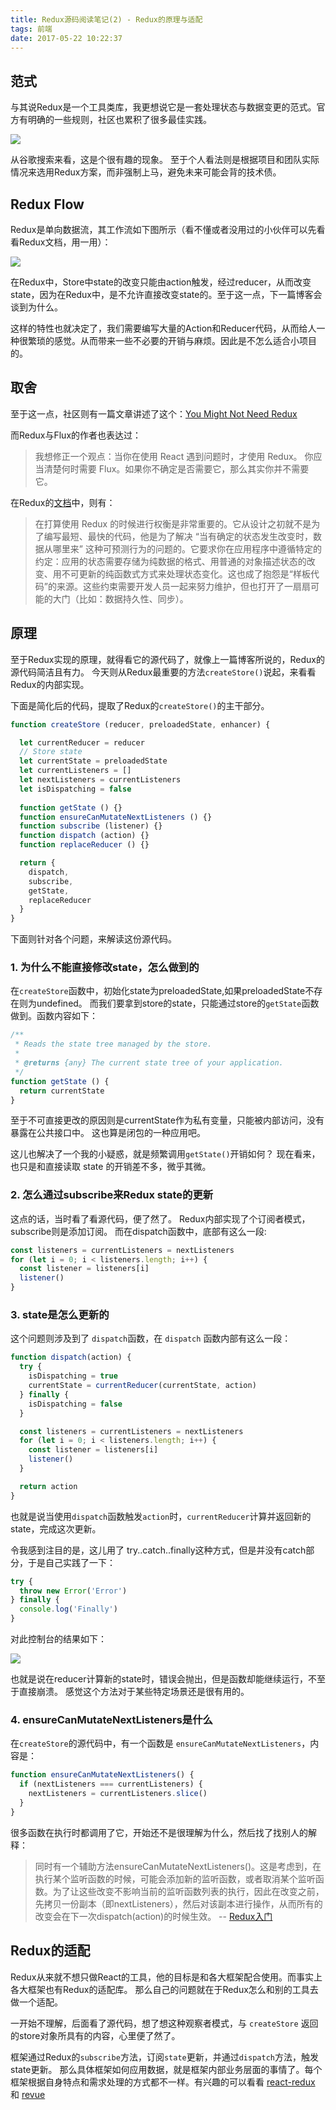 ```yaml
---
title: Redux源码阅读笔记(2) - Redux的原理与适配
tags: 前端
date: 2017-05-22 10:22:37
---
```


<!--**QAQ,咩咩同学今天生病了……很难受，没有动力写下去了，本系列暂时停更，恢复时间待定**-->
<!-- 嗯，咩咩同学今天退烧了，很开心，继续更新 -->
## 范式

与其说Redux是一个工具类库，我更想说它是一套处理状态与数据变更的范式。官方有明确的一些规则，社区也累积了很多最佳实践。

![](http://7xoxxe.com1.z0.glb.clouddn.com/2017-05-23-020320.jpg)

从谷歌搜索来看，这是个很有趣的现象。
至于个人看法则是根据项目和团队实际情况来选用Redux方案，而非强制上马，避免未来可能会背的技术债。

## Redux Flow

Redux是单向数据流，其工作流如下图所示（看不懂或者没用过的小伙伴可以先看看Redux文档，用一用）：

![](http://7xoxxe.com1.z0.glb.clouddn.com/2017-05-23-015959.jpg)

在Redux中，Store中state的改变只能由action触发，经过reducer，从而改变state，因为在Redux中，是不允许直接改变state的。至于这一点，下一篇博客会谈到为什么。

这样的特性也就决定了，我们需要编写大量的Action和Reducer代码，从而给人一种很繁琐的感觉。从而带来一些不必要的开销与麻烦。因此是不怎么适合小项目的。

## 取舍

至于这一点，社区则有一篇文章讲述了这个：[You Might Not Need Redux](https://medium.com/@dan_abramov/you-might-not-need-redux-be46360cf367)

而Redux与Flux的作者也表达过：
> 我想修正一个观点：当你在使用 React 遇到问题时，才使用 Redux。
> 你应当清楚何时需要 Flux。如果你不确定是否需要它，那么其实你并不需要它。

在Redux的[文档](http://cn.redux.js.org/docs/faq/General.html)中，则有：

> 在打算使用 Redux 的时候进行权衡是非常重要的。它从设计之初就不是为了编写最短、最快的代码，他是为了解决 “当有确定的状态发生改变时，数据从哪里来” 这种可预测行为的问题的。它要求你在应用程序中遵循特定的约定：应用的状态需要存储为纯数据的格式、用普通的对象描述状态的改变、用不可更新的纯函数式方式来处理状态变化。这也成了抱怨是“样板代码”的来源。这些约束需要开发人员一起来努力维护，但也打开了一扇扇可能的大门（比如：数据持久性、同步）。

## 原理

至于Redux实现的原理，就得看它的源代码了，就像上一篇博客所说的，Redux的源代码简洁且有力。
今天则从Redux最重要的方法`createStore()`说起，来看看Redux的内部实现。

下面是简化后的代码，提取了Redux的`createStore()`的主干部分。

```javascript
function createStore (reducer, preloadedState, enhancer) {

  let currentReducer = reducer
  // Store state
  let currentState = preloadedState
  let currentListeners = []
  let nextListeners = currentListeners
  let isDispatching = false
  
  function getState () {}
  function ensureCanMutateNextListeners () {}
  function subscribe (listener) {}
  function dispatch (action) {}
  function replaceReducer () {}

  return {
    dispatch,
    subscribe,
    getState,
    replaceReducer
  }
}
```

下面则针对各个问题，来解读这份源代码。

### 1. 为什么不能直接修改state，怎么做到的

在`createStore`函数中，初始化state为preloadedState,如果preloadedState不存在则为undefined。
而我们要拿到store的state，只能通过store的`getState`函数做到。函数内容如下：

```javascript
/**
 * Reads the state tree managed by the store.
 *
 * @returns {any} The current state tree of your application.
 */
function getState () {
  return currentState
}
```

至于不可直接更改的原因则是currentState作为私有变量，只能被内部访问，没有暴露在公共接口中。
这也算是闭包的一种应用吧。

这儿也解决了一个我的小疑惑，就是频繁调用`getState()`开销如何？
现在看来，也只是和直接读取 state 的开销差不多，微乎其微。

### 2. 怎么通过subscribe来Redux state的更新

这点的话，当时看了看源代码，便了然了。
Redux内部实现了个订阅者模式，subscribe则是添加订阅。
而在dispatch函数中，底部有这么一段:

```javascript
const listeners = currentListeners = nextListeners
for (let i = 0; i < listeners.length; i++) {
  const listener = listeners[i]
  listener()
}
```

### 3. state是怎么更新的

这个问题则涉及到了 `dispatch`函数，在 `dispatch` 函数内部有这么一段：

```javascript
function dispatch(action) {
  try {
    isDispatching = true
    currentState = currentReducer(currentState, action)
  } finally {
    isDispatching = false
  }

  const listeners = currentListeners = nextListeners
  for (let i = 0; i < listeners.length; i++) {
    const listener = listeners[i]
    listener()
  }

  return action
}
```

也就是说当使用`dispatch`函数触发`action`时，`currentReducer`计算并返回新的state，完成这次更新。

令我感到注目的是，这儿用了 try..catch..finally这种方式，但是并没有catch部分，于是自己实践了一下：

```javascript
try {
  throw new Error('Error')
} finally {
  console.log('Finally')
}
```

对此控制台的结果如下：

![](http://7xoxxe.com1.z0.glb.clouddn.com/2017-05-24-015933.jpg)

也就是说在reducer计算新的state时，错误会抛出，但是函数却能继续运行，不至于直接崩溃。
感觉这个方法对于某些特定场景还是很有用的。

### 4. ensureCanMutateNextListeners是什么

在`createStore`的源代码中，有一个函数是 `ensureCanMutateNextListeners`，内容是：

```javascript
function ensureCanMutateNextListeners() {
  if (nextListeners === currentListeners) {
    nextListeners = currentListeners.slice()
  }
}
```

很多函数在执行时都调用了它，开始还不是很理解为什么，然后找了找别人的解释：

> 同时有一个辅助方法ensureCanMutateNextListeners()。这是考虑到，在执行某个监听函数的时候，可能会添加新的监听函数，或者取消某个监听函数。为了让这些改变不影响当前的监听函数列表的执行，因此在改变之前，先拷贝一份副本（即nextListeners），然后对该副本进行操作，从而所有的改变会在下一次dispatch(action)的时候生效。 -- [Redux入门](http://syaning.com/2016/03/23/redux-start/)

## Redux的适配

Redux从来就不想只做React的工具，他的目标是和各大框架配合使用。而事实上各大框架也有Redux的适配库。
那么自己的问题就在于Redux怎么和别的工具去做一个适配。

一开始不理解，后面看了源代码，想了想这种观察者模式，与 `createStore` 返回的store对象所具有的内容，心里便了然了。

框架通过Redux的`subscribe`方法，订阅`state`更新，并通过`dispatch`方法，触发state更新。
那么具体框架如何应用数据，就是框架内部业务层面的事情了。每个框架根据自身特点和需求处理的方式都不一样。有兴趣的可以看看 [react-redux](https://github.com/reactjs/react-redux) 和 [revue](https://github.com/revue/revue)

